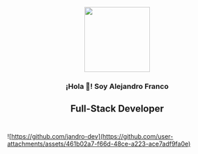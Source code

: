 <p align="center" width="300">
   <a href="https://jandro.pages.dev" target="blank">
     <img align="center" width="150" src="https://github.com/user-attachments/assets/8536206f-4524-448e-8489-4ca625a03b6d"/>
   </a>
   <h3 align="center">¡Hola 👋! Soy Alejandro Franco</h3>
   <h2 align="center">Full-Stack Developer<br/><br/></h2>
</p>

![https://github.com/jandro-dev](https://github.com/user-attachments/assets/461b02a7-f66d-48ce-a223-ace7adf9fa0e)






<!--
**jandro-dev/jandro-dev** is a ✨ _special_ ✨ repository because its `README.md` (this file) appears on your GitHub profile.

Here are some ideas to get you started:

- 🔭 I’m currently working on ...
- 🌱 I’m currently learning ...
- 👯 I’m looking to collaborate on ...
- 🤔 I’m looking for help with ...
- 💬 Ask me about ...
- 📫 How to reach me: ...
- 😄 Pronouns: ...
- ⚡ Fun fact: ...
-->
